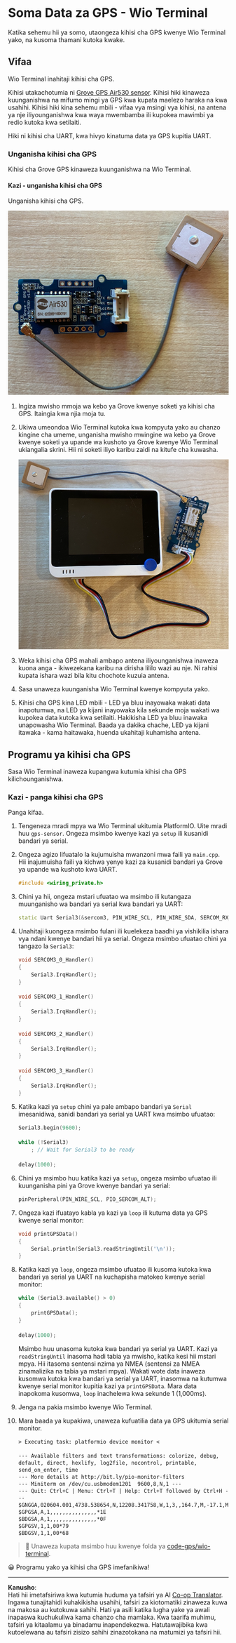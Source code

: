 <!--
CO_OP_TRANSLATOR_METADATA:
{
  "original_hash": "da6ae0a795cf06be33d23ca5b8493fc8",
  "translation_date": "2025-08-27T21:41:24+00:00",
  "source_file": "3-transport/lessons/1-location-tracking/wio-terminal-gps-sensor.md",
  "language_code": "sw"
}
-->
# Soma Data za GPS - Wio Terminal

Katika sehemu hii ya somo, utaongeza kihisi cha GPS kwenye Wio Terminal yako, na kusoma thamani kutoka kwake.

## Vifaa

Wio Terminal inahitaji kihisi cha GPS.

Kihisi utakachotumia ni [Grove GPS Air530 sensor](https://www.seeedstudio.com/Grove-GPS-Air530-p-4584.html). Kihisi hiki kinaweza kuunganishwa na mifumo mingi ya GPS kwa kupata maelezo haraka na kwa usahihi. Kihisi hiki kina sehemu mbili - vifaa vya msingi vya kihisi, na antena ya nje iliyounganishwa kwa waya mwembamba ili kupokea mawimbi ya redio kutoka kwa setilaiti.

Hiki ni kihisi cha UART, kwa hivyo kinatuma data ya GPS kupitia UART.

### Unganisha kihisi cha GPS

Kihisi cha Grove GPS kinaweza kuunganishwa na Wio Terminal.

#### Kazi - unganisha kihisi cha GPS

Unganisha kihisi cha GPS.

![Kihisi cha Grove GPS](../../../../../translated_images/grove-gps-sensor.247943bf69b03f0d1820ef6ed10c587f9b650e8db55b936851c92412180bd3e2.sw.png)

1. Ingiza mwisho mmoja wa kebo ya Grove kwenye soketi ya kihisi cha GPS. Itaingia kwa njia moja tu.

1. Ukiwa umeondoa Wio Terminal kutoka kwa kompyuta yako au chanzo kingine cha umeme, unganisha mwisho mwingine wa kebo ya Grove kwenye soketi ya upande wa kushoto ya Grove kwenye Wio Terminal ukiangalia skrini. Hii ni soketi iliyo karibu zaidi na kitufe cha kuwasha.

    ![Kihisi cha Grove GPS kimeunganishwa kwenye soketi ya upande wa kushoto](../../../../../translated_images/wio-gps-sensor.19fd52b81ce58095d5deb3d4e5a1fdd88818d76569b00b1f0d740c92dc986525.sw.png)

1. Weka kihisi cha GPS mahali ambapo antena iliyounganishwa inaweza kuona anga - ikiwezekana karibu na dirisha lililo wazi au nje. Ni rahisi kupata ishara wazi bila kitu chochote kuzuia antena.

1. Sasa unaweza kuunganisha Wio Terminal kwenye kompyuta yako.

1. Kihisi cha GPS kina LED mbili - LED ya bluu inayowaka wakati data inapotumwa, na LED ya kijani inayowaka kila sekunde moja wakati wa kupokea data kutoka kwa setilaiti. Hakikisha LED ya bluu inawaka unapowasha Wio Terminal. Baada ya dakika chache, LED ya kijani itawaka - kama haitawaka, huenda ukahitaji kuhamisha antena.

## Programu ya kihisi cha GPS

Sasa Wio Terminal inaweza kupangwa kutumia kihisi cha GPS kilichounganishwa.

### Kazi - panga kihisi cha GPS

Panga kifaa.

1. Tengeneza mradi mpya wa Wio Terminal ukitumia PlatformIO. Uite mradi huu `gps-sensor`. Ongeza msimbo kwenye kazi ya `setup` ili kusanidi bandari ya serial.

1. Ongeza agizo lifuatalo la kujumuisha mwanzoni mwa faili ya `main.cpp`. Hii inajumuisha faili ya kichwa yenye kazi za kusanidi bandari ya Grove ya upande wa kushoto kwa UART.

    ```cpp
    #include <wiring_private.h>
    ```

1. Chini ya hii, ongeza mstari ufuatao wa msimbo ili kutangaza muunganisho wa bandari ya serial kwa bandari ya UART:

    ```cpp
    static Uart Serial3(&sercom3, PIN_WIRE_SCL, PIN_WIRE_SDA, SERCOM_RX_PAD_1, UART_TX_PAD_0);
    ```

1. Unahitaji kuongeza msimbo fulani ili kuelekeza baadhi ya vishikilia ishara vya ndani kwenye bandari hii ya serial. Ongeza msimbo ufuatao chini ya tangazo la `Serial3`:

    ```cpp
    void SERCOM3_0_Handler()
    {
        Serial3.IrqHandler();
    }
    
    void SERCOM3_1_Handler()
    {
        Serial3.IrqHandler();
    }
    
    void SERCOM3_2_Handler()
    {
        Serial3.IrqHandler();
    }
    
    void SERCOM3_3_Handler()
    {
        Serial3.IrqHandler();
    }
    ```

1. Katika kazi ya `setup` chini ya pale ambapo bandari ya `Serial` imesanidiwa, sanidi bandari ya serial ya UART kwa msimbo ufuatao:

    ```cpp
    Serial3.begin(9600);

    while (!Serial3)
        ; // Wait for Serial3 to be ready

    delay(1000);
    ```

1. Chini ya msimbo huu katika kazi ya `setup`, ongeza msimbo ufuatao ili kuunganisha pini ya Grove kwenye bandari ya serial:

    ```cpp
    pinPeripheral(PIN_WIRE_SCL, PIO_SERCOM_ALT);
    ```

1. Ongeza kazi ifuatayo kabla ya kazi ya `loop` ili kutuma data ya GPS kwenye serial monitor:

    ```cpp
    void printGPSData()
    {
        Serial.println(Serial3.readStringUntil('\n'));
    }
    ```

1. Katika kazi ya `loop`, ongeza msimbo ufuatao ili kusoma kutoka kwa bandari ya serial ya UART na kuchapisha matokeo kwenye serial monitor:

    ```cpp
    while (Serial3.available() > 0)
    {
        printGPSData();
    }
    
    delay(1000);
    ```

    Msimbo huu unasoma kutoka kwa bandari ya serial ya UART. Kazi ya `readStringUntil` inasoma hadi tabia ya mwisho, katika kesi hii mstari mpya. Hii itasoma sentensi nzima ya NMEA (sentensi za NMEA zinamalizika na tabia ya mstari mpya). Wakati wote data inaweza kusomwa kutoka kwa bandari ya serial ya UART, inasomwa na kutumwa kwenye serial monitor kupitia kazi ya `printGPSData`. Mara data inapokoma kusomwa, `loop` inachelewa kwa sekunde 1 (1,000ms).

1. Jenga na pakia msimbo kwenye Wio Terminal.

1. Mara baada ya kupakiwa, unaweza kufuatilia data ya GPS ukitumia serial monitor.

    ```output
    > Executing task: platformio device monitor <
    
    --- Available filters and text transformations: colorize, debug, default, direct, hexlify, log2file, nocontrol, printable, send_on_enter, time
    --- More details at http://bit.ly/pio-monitor-filters
    --- Miniterm on /dev/cu.usbmodem1201  9600,8,N,1 ---
    --- Quit: Ctrl+C | Menu: Ctrl+T | Help: Ctrl+T followed by Ctrl+H ---
    $GNGGA,020604.001,4738.538654,N,12208.341758,W,1,3,,164.7,M,-17.1,M,,*67
    $GPGSA,A,1,,,,,,,,,,,,,,,*1E
    $BDGSA,A,1,,,,,,,,,,,,,,,*0F
    $GPGSV,1,1,00*79
    $BDGSV,1,1,00*68
    ```

> 💁 Unaweza kupata msimbo huu kwenye folda ya [code-gps/wio-terminal](../../../../../3-transport/lessons/1-location-tracking/code-gps/wio-terminal).

😀 Programu yako ya kihisi cha GPS imefanikiwa!

---

**Kanusho**:  
Hati hii imetafsiriwa kwa kutumia huduma ya tafsiri ya AI [Co-op Translator](https://github.com/Azure/co-op-translator). Ingawa tunajitahidi kuhakikisha usahihi, tafsiri za kiotomatiki zinaweza kuwa na makosa au kutokuwa sahihi. Hati ya asili katika lugha yake ya awali inapaswa kuchukuliwa kama chanzo cha mamlaka. Kwa taarifa muhimu, tafsiri ya kitaalamu ya binadamu inapendekezwa. Hatutawajibika kwa kutoelewana au tafsiri zisizo sahihi zinazotokana na matumizi ya tafsiri hii.